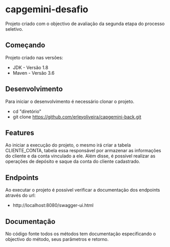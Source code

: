 # capgemini-desafio
Projeto criado com o objectivo de avaliação da segunda etapa do processo seletivo.

## Começando
Projeto criado nas versões:
 * JDK - Versão 1.8
 * Maven - Versão 3.6
 
## Desenvolvimento
Para iniciar o desenvolvimento é necessário clonar o projeto.
 - cd "diretório"
 - git clone https://github.com/erleyoliveira/capgemini-back.git

## Features
Ao iniciar a execução do projeto, o mesmo irá criar a tabela CLIENTE_CONTA, tabela essa responsável por armazenar as informações do cliente e da conta vinculado a ele.
Além disse, é possível realizar as operações de depósito e saque da conta do cliente cadastrado.

## Endpoints
Ao executar o projeto é possível verificar a documentação dos endpoints através do url:
  * http://localhost:8080/swagger-ui.html
  
## Documentação
No código fonte todos os métodos tem documentação especificando o objectivo do método, seus parâmetros e retorno.